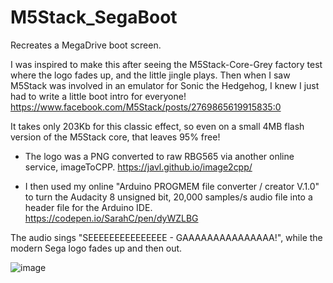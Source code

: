 # M5Stack_SegaBoot
Recreates a MegaDrive boot screen.

I was inspired to make this after seeing the M5Stack-Core-Grey factory test where the logo fades up, and the little jingle plays.
Then when I saw M5Stack was involved in an emulator for Sonic the Hedgehog, I knew I just had to write a little boot intro for everyone! https://www.facebook.com/M5Stack/posts/2769865619915835:0


It takes only 203Kb for this classic effect, so even on a small 4MB flash version of the M5Stack core, that leaves 95% free!


 - The logo was a PNG converted to raw RBG565 via another online service, imageToCPP. https://javl.github.io/image2cpp/

 - I then used my online "Arduino PROGMEM file converter / creator V.1.0" to turn the Audacity 8 unsigned bit, 20,000 samples/s audio file into a header file for the Arduino IDE. https://codepen.io/SarahC/pen/dyWZLBG

The audio sings "SEEEEEEEEEEEEEEE - GAAAAAAAAAAAAAAA!", while the modern Sega logo fades up and then out.

![image](https://user-images.githubusercontent.com/1586332/126994927-d8b4fb86-3673-40d6-b617-c31d8efc8877.png)
